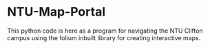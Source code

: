 # NTU-Map-Portal
This python code is here as a program for navigating the NTU Clifton campus using the folium inbuilt library for creating interactive maps.
